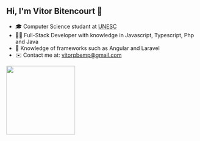 ## Hi, I'm Vitor Bitencourt 👋
- 🎓 Computer Science studant at <a href="https://unesc.net/home">UNESC<a>
- 🧑‍💻 Full-Stack Developer with knowledge in Javascript, Typescript, Php and Java
- 🐘 Knowledge of frameworks such as Angular and Laravel
- ✉️ Contact me at: vitorpbemp@gmail.com

<div>
  <a href="https://github.com/VitorAllux/">
  <img height="180em" src="https://github-readme-streak-stats.herokuapp.com/?user=VitorAllux&theme=dracula&hide_border=false">
</div>
